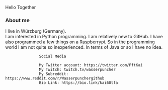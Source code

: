 Hello Together
                      
### About me
I live in Würzburg (Germany). <br>
I am interested in Python programming. 
I am relatively new to GitHub.
I have also programmed a few things on a Raspberrypi. 
So in the programming world I am not quite so inexperienced. 
In terms of Java or so I have no idea. 




                   Social Media                              

                   My Twitter account: https://twitter.com/PftKai 
                   My Twitch: twitch.tv/wasserpuncher
                   My Subreddit: https://www.reddit.com/r/Wasserpunchergithub
                   Bio Link: https://bio.link/kai60tfa 





 

  






  
  
  
  
  

  








